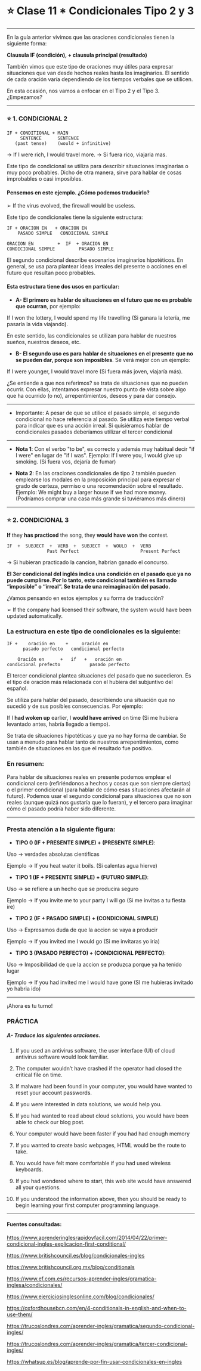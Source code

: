 # :star: Clase 11 * Condicionales Tipo 2 y 3

---

En la guía anterior vivimos que las oraciones condicionales tienen la siguiente forma:

**Clausula IF (condición), + clausula principal (resultado)**

También vimos que este tipo de oraciones muy útiles para expresar situaciones que van desde hechos reales hasta los imaginarios. El sentido de cada oración varía dependiendo de los tiempos verbales que se utilicen.

En esta ocasión, nos vamos a enfocar en el Tipo 2 y el Tipo 3. ¿Empezamos?

---

### :star: 1. CONDICIONAL 2

```
IF + CONDITIONAL + MAIN
     SENTENCE      SENTENCE
   (past tense)    (would + infinitive)   
```

-> If I were rich, I would travel more. -> Si fuera rico, viajaria mas.

Este tipo de condicional se utiliza para describir situaciones imaginarias o muy poco probables. Dicho de otra manera, sirve para hablar de cosas improbables o casi imposibles.

#### Pensemos en este ejemplo. ¿Cómo podemos traducirlo?

➢ If the virus evolved, the firewall would be useless.

Este tipo de condicionales tiene la siguiente estructura:

```
IF + ORACION EN   + ORACION EN 
    PASADO SIMPLE   CONDICIONAL SIMPLE
```



```
ORACION EN         +  IF  + ORACION EN 
CONDICIONAL SIMPLE         PASADO SIMPLE
```

El segundo condicional describe escenarios imaginarios hipotéticos. En general, se usa para plantear ideas irreales del presente o acciones en el futuro que resultan poco probables.

#### Esta estructura tiene dos usos en particular:

- **A- El primero es hablar de situaciones en el futuro que no es probable que ocurran**, por ejemplo:

If I won the lottery, I would spend my life travelling (Si ganara la lotería, me pasaría la vida viajando).

En este sentido, las condicionales se utilizan para hablar de nuestros sueños, nuestros deseos, etc.

- **B- El segundo uso es para hablar de situaciones en el presente que no se pueden dar, porque son
imposibles**. Se verá mejor con un ejemplo:

If I were younger, I would travel more (Si fuera más joven, viajaría más).

¿Se entiende a que nos referimos? se trata de situaciones que no pueden ocurrir. Con ellas, intentamos
expresar nuestro punto de vista sobre algo que ha ocurrido (o no), arrepentimientos, deseos y para dar
consejo.

---

- Importante: A pesar de que se utilice el pasado simple, el segundo condicional no hace referencia
al pasado. Se utiliza este tiempo verbal para indicar que es una acción irreal. Si quisiéramos hablar
de condicionales pasados deberíamos utilizar el tercer condicional

---

- **Nota 1**: Con el verbo "to be", es correcto y además muy habitual decir "if I were" en lugar de "if I was".
Ejemplo: If I were you, I would give up smoking. (Si fuera vos, dejaría de fumar)

- **Nota 2**: En las oraciones condicionales de tipo 2 también pueden emplearse los modales en la proposición
principal para expresar el grado de certeza, permiso o una recomendación sobre el resultado.
Ejemplo: We might buy a larger house if we had more money. (Podríamos comprar una casa más grande si
tuviéramos más dinero)

---


### :star: 2. CONDICIONAL 3

**If** they **has practiced** the song, they **would have won** the contest.

```
IF  +  SUBJECT  +  VERB  +  SUBJECT  +  WOULD  +  VERB
               Past Perfect                       Present Perfect
```

-> Si hubieran practicado la cancion, habrian ganado el concurso.


**El 3er condicional del inglés indica una condición en el pasado que ya no puede cumplirse. Por lo tanto,
este condicional también es llamado “imposible” o “irreal”. Se trata de una reimaginación del pasado.**

¿Vamos pensando en estos ejemplos y su forma de traducción?

➢ If the company had licensed their software, the system would have been updated automatically.

### La estructura en este tipo de condicionales es la siguiente:


```
IF +    oración en    +     oración en 
      pasado perfecto   condicional perfecto
```


```
    Oración en      +   if   +   oración en 
condicional prefecto           pasado perfecto
```

El tercer condicional plantea situaciones del pasado que no sucedieron. Es el tipo de oración más relacionada con el
hubiera del subjuntivo del español.

Se utiliza para hablar del pasado, describiendo una situación que no sucedió y de sus posibles consecuencias. Por
ejemplo:

If I **had woken up** earlier, I **would have arrived** on time (Si me hubiera levantado antes, habría llegado a tiempo).

Se trata de situaciones hipotéticas y que ya no hay forma de cambiar. Se usan a menudo para hablar tanto de nuestros
arrepentimientos, como también de situaciones en las que el resultado fue positivo.


### En resumen:

Para hablar de situaciones reales en presente podemos emplear el condicional cero (refiriéndonos a hechos y cosas
que son siempre ciertas) o el primer condicional (para hablar de cómo esas situaciones afectarán al futuro). Podemos
usar el segundo condicional para situaciones que no son reales (aunque quizá nos gustaría que lo fueran), y el tercero
para imaginar cómo el pasado podría haber sido diferente.

---

### Presta atención a la siguiente figura:

- **TIPO 0 (IF + PRESENTE SIMPLE) + (PRESENTE SIMPLE)**:

Uso -> verdades absolutas cientificas

Ejemplo -> If you heat water it boils. (Si calentas agua hierve)

- **TIPO 1 (IF + PRESENTE SIMPLE) + (FUTURO SIMPLE)**:

Uso ->  se refiere a un hecho que se producira seguro

Ejemplo -> If you invite me to your party I will go (Si me invitas a tu fiesta ire)

- **TIPO 2 (IF + PASADO SIMPLE) + (CONDICIONAL SIMPLE)**

Uso ->  Expresamos duda de que la accion se vaya a producir

Ejemplo -> If you invited me I would go (Si me invitaras yo iria)

- **TIPO 3 (PASADO PERFECTO) + (CONDICIONAL PERFECTO)**:

Uso -> Imposibilidad de que la accion se produzca porque ya ha tenido lugar

Ejemplo -> If you had invited me I would have gone (SI me hubieras invitado yo habria ido)

---

¡Ahora es tu turno!

### PRÁCTICA

##### A- Traduce las siguientes oraciones.

1. If you used an antivirus software, the user interface (UI) of cloud antivirus software would look familiar.

2. The computer wouldn’t have crashed if the operator had closed the critical file on time.

3. If malware had been found in your computer, you would have wanted to reset your account passwords.

4. If you were interested in data solutions, we would help you.

5. If you had wanted to read about cloud solutions, you would have been able to check our blog post.

6. Your computer would have been faster if you had had enough memory

7. If you wanted to create basic webpages, HTML would be the route to take.

8. You would have felt more comfortable if you had used wireless keyboards.

9. If you had wondered where to start, this web site would have answered all your questions.

10. If you understood the information above, then you should be ready to begin learning your first computer
programming language.

---

#### Fuentes consultadas:

https://www.aprenderinglesrapidoyfacil.com/2014/04/22/primer-condicional-ingles-explicacion-first-conditional/

https://www.britishcouncil.es/blog/condicionales-ingles

https://www.britishcouncil.org.mx/blog/conditionals

https://www.ef.com.es/recursos-aprender-ingles/gramatica-inglesa/condicionales/

https://www.ejerciciosinglesonline.com/blog/condicionales/

https://oxfordhousebcn.com/en/4-conditionals-in-english-and-when-to-use-them/

https://trucoslondres.com/aprender-ingles/gramatica/segundo-condicional-ingles/

https://trucoslondres.com/aprender-ingles/gramatica/tercer-condicional-ingles/

https://whatsup.es/blog/aprende-por-fin-usar-condicionales-en-ingles
